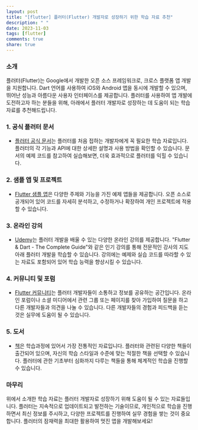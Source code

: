 ```yaml
---
layout: post
title: "[flutter] 플러터(Flutter) 개발자로 성장하기 위한 학습 자료 추천"
description: " "
date: 2023-11-03
tags: [flutter]
comments: true
share: true
---
```


### 소개

플러터(Flutter)는 Google에서 개발한 오픈 소스 프레임워크로, 크로스 플랫폼 앱 개발을 지원합니다. Dart 언어를 사용하여 iOS와 Android 앱을 동시에 개발할 수 있으며, 뛰어난 성능과 아름다운 사용자 인터페이스를 제공합니다. 플러터를 사용하여 앱 개발에 도전하고자 하는 분들을 위해, 아래에서 플러터 개발자로 성장하는 데 도움이 되는 학습 자료를 추천해드립니다.

### 1. 공식 플러터 문서

- [플러터 공식 문서](https://flutter.dev/docs)는 플러터를 처음 접하는 개발자에게 꼭 필요한 학습 자료입니다. 플러터의 각 기능과 API에 대한 상세한 설명과 사용 방법을 확인할 수 있습니다. 문서의 예제 코드를 참고하여 실습해보면, 더욱 효과적으로 플러터를 익힐 수 있습니다.

### 2. 샘플 앱 및 프로젝트

- [Flutter 샘플 앱](https://flutter.dev/docs/cookbook)은 다양한 주제와 기능을 가진 예제 앱들을 제공합니다. 오픈 소스로 공개되어 있어 코드를 자세히 분석하고, 수정하거나 확장하여 개인 프로젝트에 적용할 수 있습니다.

### 3. 온라인 강의

- [Udemy](https://www.udemy.com)는 플러터 개발을 배울 수 있는 다양한 온라인 강의를 제공합니다. "Flutter & Dart - The Complete Guide"와 같은 인기 강의를 통해 전문적인 강사의 지도 아래 플러터 개발을 학습할 수 있습니다. 강의에는 예제와 실습 코드를 따라할 수 있는 자료도 포함되어 있어 학습 능력을 향상시킬 수 있습니다.

### 4. 커뮤니티 및 포럼

- [Flutter 커뮤니티](https://flutter.dev/community)는 플러터 개발자들이 소통하고 정보를 공유하는 공간입니다. 온라인 포럼이나 소셜 미디어에서 관련 그룹 또는 페이지를 찾아 가입하여 질문을 하고 다른 개발자들과 의견을 나눌 수 있습니다. 다른 개발자들의 경험과 피드백을 듣는 것은 실무에 도움이 될 수 있습니다.

### 5. 도서

- [책](https://www.amazon.com)은 학습과정에 있어서 가장 전통적인 자료입니다. 플러터와 관련된 다양한 책들이 출간되어 있으며, 자신의 학습 스타일과 수준에 맞는 적절한 책을 선택할 수 있습니다. 플러터에 관한 기초부터 심화까지 다루는 책들을 통해 체계적인 학습을 진행할 수 있습니다.

### 마무리

위에서 소개한 학습 자료는 플러터 개발자로 성장하기 위해 도움이 될 수 있는 자료들입니다. 플러터는 지속적으로 업데이트되고 발전하는 기술이므로, 개인적으로 학습을 진행하면서 최신 정보를 주시하고, 다양한 프로젝트를 진행하여 실무 경험을 쌓는 것이 중요합니다. 플러터의 잠재력을 최대한 활용하여 멋진 앱을 개발해보세요!